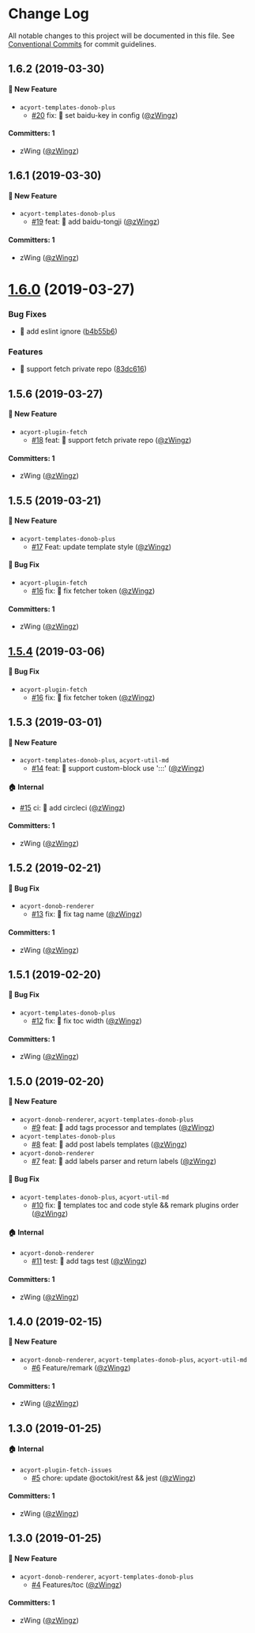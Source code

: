 # Change Log

All notable changes to this project will be documented in this file.
See [Conventional Commits](https://conventionalcommits.org) for commit guidelines.

## 1.6.2 (2019-03-30)

#### :rocket: New Feature
* `acyort-templates-donob-plus`
  * [#20](https://github.com/zWingz/acyort-donob-plugins/pull/20) fix: 🐛 set baidu-key in config ([@zWingz](https://github.com/zWingz))

#### Committers: 1
- zWing ([@zWingz](https://github.com/zWingz))

## 1.6.1 (2019-03-30)

#### :rocket: New Feature

- `acyort-templates-donob-plus`
  - [#19](https://github.com/zWingz/acyort-donob-plugins/pull/19) feat: 🎸 add baidu-tongji ([@zWingz](https://github.com/zWingz))

#### Committers: 1

- zWing ([@zWingz](https://github.com/zWingz))

# [1.6.0](https://github.com/zWingz/acyort-donob-plugins/compare/v1.5.5...v1.6.0) (2019-03-27)

### Bug Fixes

- 🐛 add eslint ignore ([b4b55b6](https://github.com/zWingz/acyort-donob-plugins/commit/b4b55b6))

### Features

- 🎸 support fetch private repo ([83dc616](https://github.com/zWingz/acyort-donob-plugins/commit/83dc616))

## 1.5.6 (2019-03-27)

#### :rocket: New Feature

- `acyort-plugin-fetch`
  - [#18](https://github.com/zWingz/acyort-donob-plugins/pull/18) feat: 🎸 support fetch private repo ([@zWingz](https://github.com/zWingz))

#### Committers: 1

- zWing ([@zWingz](https://github.com/zWingz))

## 1.5.5 (2019-03-21)

#### :rocket: New Feature

- `acyort-templates-donob-plus`
  - [#17](https://github.com/zWingz/acyort-donob-plugins/pull/17) Feat: update template style ([@zWingz](https://github.com/zWingz))

#### :bug: Bug Fix

- `acyort-plugin-fetch`
  - [#16](https://github.com/zWingz/acyort-donob-plugins/pull/16) fix: 🐛 fix fetcher token ([@zWingz](https://github.com/zWingz))

#### Committers: 1

- zWing ([@zWingz](https://github.com/zWingz))

## [1.5.4](https://github.com/zWingz/acyort-donob-plugins/compare/v1.5.3...v1.5.4) (2019-03-06)

#### :bug: Bug Fix

- `acyort-plugin-fetch`
  - [#16](https://github.com/zWingz/acyort-donob-plugins/pull/16) fix: 🐛 fix fetcher token ([@zWingz](https://github.com/zWingz))

## 1.5.3 (2019-03-01)

#### :rocket: New Feature

- `acyort-templates-donob-plus`, `acyort-util-md`
  - [#14](https://github.com/zWingz/acyort-donob-plugins/pull/14) feat: 🎸 support custom-block use ':::' ([@zWingz](https://github.com/zWingz))

#### :house: Internal

- [#15](https://github.com/zWingz/acyort-donob-plugins/pull/15) ci: 🎡 add circleci ([@zWingz](https://github.com/zWingz))

#### Committers: 1

- zWing ([@zWingz](https://github.com/zWingz))

## 1.5.2 (2019-02-21)

#### :bug: Bug Fix

- `acyort-donob-renderer`
  - [#13](https://github.com/zWingz/acyort-donob-plugins/pull/13) fix: 🐛 fix tag name ([@zWingz](https://github.com/zWingz))

#### Committers: 1

- zWing ([@zWingz](https://github.com/zWingz))

## 1.5.1 (2019-02-20)

#### :bug: Bug Fix

- `acyort-templates-donob-plus`
  - [#12](https://github.com/zWingz/acyort-donob-plugins/pull/12) fix: 🐛 fix toc width ([@zWingz](https://github.com/zWingz))

#### Committers: 1

- zWing ([@zWingz](https://github.com/zWingz))

## 1.5.0 (2019-02-20)

#### :rocket: New Feature

- `acyort-donob-renderer`, `acyort-templates-donob-plus`
  - [#9](https://github.com/zWingz/acyort-donob-plugins/pull/9) feat: 🎸 add tags processor and templates ([@zWingz](https://github.com/zWingz))
- `acyort-templates-donob-plus`
  - [#8](https://github.com/zWingz/acyort-donob-plugins/pull/8) feat: 🎸 add post labels templates ([@zWingz](https://github.com/zWingz))
- `acyort-donob-renderer`
  - [#7](https://github.com/zWingz/acyort-donob-plugins/pull/7) feat: 🎸 add labels parser and return labels ([@zWingz](https://github.com/zWingz))

#### :bug: Bug Fix

- `acyort-templates-donob-plus`, `acyort-util-md`
  - [#10](https://github.com/zWingz/acyort-donob-plugins/pull/10) fix: 🐛 templates toc and code style && remark plugins order ([@zWingz](https://github.com/zWingz))

#### :house: Internal

- `acyort-donob-renderer`
  - [#11](https://github.com/zWingz/acyort-donob-plugins/pull/11) test: 💍 add tags test ([@zWingz](https://github.com/zWingz))

#### Committers: 1

- zWing ([@zWingz](https://github.com/zWingz))

## 1.4.0 (2019-02-15)

#### :rocket: New Feature

- `acyort-donob-renderer`, `acyort-templates-donob-plus`, `acyort-util-md`
  - [#6](https://github.com/zWingz/acyort-donob-plugins/pull/6) Feature/remark ([@zWingz](https://github.com/zWingz))

#### Committers: 1

- zWing ([@zWingz](https://github.com/zWingz))

## 1.3.0 (2019-01-25)

#### :house: Internal

- `acyort-plugin-fetch-issues`
  - [#5](https://github.com/zWingz/acyort-donob-plugins/pull/5) chore: update @octokit/rest && jest ([@zWingz](https://github.com/zWingz))

#### Committers: 1

- zWing ([@zWingz](https://github.com/zWingz))

## 1.3.0 (2019-01-25)

#### :rocket: New Feature

- `acyort-donob-renderer`, `acyort-templates-donob-plus`
  - [#4](https://github.com/zWingz/acyort-donob-plugins/pull/4) Features/toc ([@zWingz](https://github.com/zWingz))

#### Committers: 1

- zWing ([@zWingz](https://github.com/zWingz))
